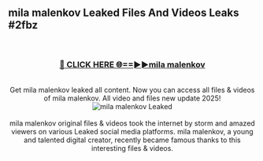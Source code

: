 ## mila malenkov Leaked Files And Videos Leaks #2fbz
<br>
<div align="center">
<h3><a href="https://watchclip.my.id/mila malenkov" rel="nofollow">🔴 CLICK HERE 🌐==►►mila malenkov</a></h3>
<br>
Get mila malenkov leaked all content. Now you can access all files & videos of mila malenkov. All video and files new update 2025!
<br>
<a href="https://watchclip.my.id/mila malenkov" rel="nofollow" data-target="animated-image.originalLink"><img src="https://i.ibb.co.com/WyWwxjT/player-gif2.gif" alt="mila malenkov Leaked" style="max-width: 100%; display: inline-block;" data-target="animated-image.originalImage"></a>
<br><br>
mila malenkov original files & videos took the internet by storm and amazed viewers on various Leaked social media platforms. mila malenkov, a young and talented digital creator, recently became famous thanks to this interesting files & videos.
</div>
<br>